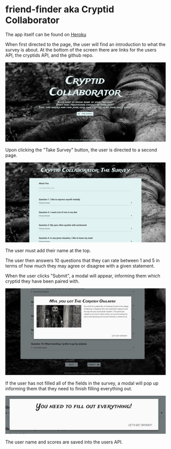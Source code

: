# friend-finder aka Cryptid Collaborator

The app itself can be found on [Heroku](https://obscure-dawn-62650.herokuapp.com/home.html)

When first directed to the page, the user will find an introduction to what the survey is about. At the bottom of the screen there are links for the users API, the cryptids API, and the github repo.

![Home Page](/app/public/assets/images/cryptidImage.jpg)

Upon clicking the "Take Survey" button, the user is directed to a second page.

![Survey Page](/app/public/assets/images/cryptidImage2.jpg)

The user must add their name at the top.

The user then answers 10 questions that they can rate between 1 and 5 in terms of how much they may agree or disagree with a given statement.

When the user clicks "Submit", a modal will appear, informing them which cryptid they have been paired with.

![Modal](/app/public/assets/images/cryptidImage3.jpg)

If the user has not filled all of the fields in the survey, a modal will pop up informing them that they need to finish filling everything out.

![Second Modal](/app/public/assets/images/cryptidImage4.jpg)

The user name and scores are saved into the users API.
